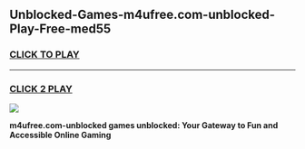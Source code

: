 
## Unblocked-Games-m4ufree.com-unblocked-Play-Free-med55
<h3>
<a href="https://premium76.site?title=m4ufree.com-unblocked&ref=19M">CLICK TO PLAY</a></h3>
<hr>

<h3>
<a href="https://premium76.site?title=m4ufree.com-unblocked&ref=19M">CLICK 2 PLAY</a>
  
</h3>

<a href="https://premium76.site?title=m4ufree.com-unblocked&ref=19M"><img src="https://clearcache.store/games.png"></a>


**m4ufree.com-unblocked games unblocked: Your Gateway to Fun and Accessible Online Gaming**
